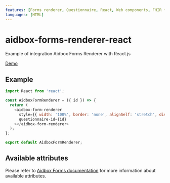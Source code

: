 ```yaml
---
features: [Forms renderer, Questionnaire, React, Web components, FHIR forms]
languages: [HTML]
---
```

# aidbox-forms-renderer-react

Example of integration Aidbox Forms Renderer with React.js

[Demo](https://aidbox.github.io/examples/aidbox-forms/aidbox-forms-renderer-react/)

## Example

```js
import React from 'react';

const AidboxFormRenderer = ({ id }) => {
  return (
    <aidbox-form-renderer
      style={{ width: '100%', border: 'none', alignSelf: 'stretch', display: 'flex' }}
      questionnaire-id={id}
    ></aidbox-form-renderer>
  );
};

export default AidboxFormRenderer;
```

## Available attributes
Please refer to [Aidbox Forms documentation](https://docs.aidbox.app/modules/aidbox-forms/aidbox-ui-builder-alpha/embedding-renderer) for more information about available attributes.

